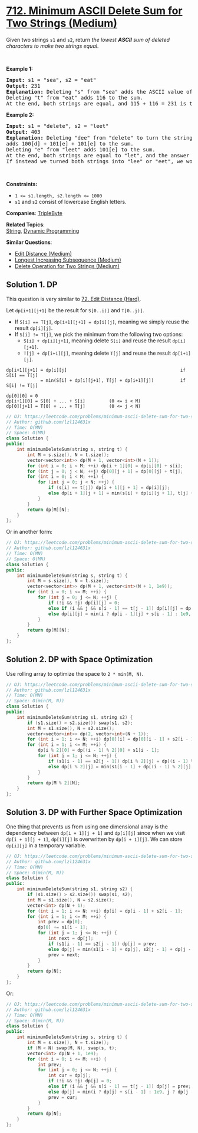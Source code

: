 # [712. Minimum ASCII Delete Sum for Two Strings (Medium)](https://leetcode.com/problems/minimum-ascii-delete-sum-for-two-strings)

<p>Given two strings <code>s1</code> and&nbsp;<code>s2</code>, return <em>the lowest <strong>ASCII</strong> sum of deleted characters to make two strings equal</em>.</p>
<p>&nbsp;</p>
<p><strong class="example">Example 1:</strong></p>
<pre><strong>Input:</strong> s1 = "sea", s2 = "eat"
<strong>Output:</strong> 231
<strong>Explanation:</strong> Deleting "s" from "sea" adds the ASCII value of "s" (115) to the sum.
Deleting "t" from "eat" adds 116 to the sum.
At the end, both strings are equal, and 115 + 116 = 231 is the minimum sum possible to achieve this.
</pre>
<p><strong class="example">Example 2:</strong></p>
<pre><strong>Input:</strong> s1 = "delete", s2 = "leet"
<strong>Output:</strong> 403
<strong>Explanation:</strong> Deleting "dee" from "delete" to turn the string into "let",
adds 100[d] + 101[e] + 101[e] to the sum.
Deleting "e" from "leet" adds 101[e] to the sum.
At the end, both strings are equal to "let", and the answer is 100+101+101+101 = 403.
If instead we turned both strings into "lee" or "eet", we would get answers of 433 or 417, which are higher.
</pre>
<p>&nbsp;</p>
<p><strong>Constraints:</strong></p>
<ul>
	<li><code>1 &lt;= s1.length, s2.length &lt;= 1000</code></li>
	<li><code>s1</code> and <code>s2</code> consist of lowercase English letters.</li>
</ul>

**Companies**:
[TripleByte](https://leetcode.com/company/triplebyte)

**Related Topics**:  
[String](https://leetcode.com/tag/string/), [Dynamic Programming](https://leetcode.com/tag/dynamic-programming/)

**Similar Questions**:
* [Edit Distance (Medium)](https://leetcode.com/problems/edit-distance/)
* [Longest Increasing Subsequence (Medium)](https://leetcode.com/problems/longest-increasing-subsequence/)
* [Delete Operation for Two Strings (Medium)](https://leetcode.com/problems/delete-operation-for-two-strings/)

## Solution 1. DP

This question is very similar to [72. Edit Distance (Hard)](https://leetcode.com/problems/edit-distance).

Let `dp[i+1][j+1]` be the result for `S[0..i)]` and `T[0..j)]`.

* If `S[i] == T[j]`, `dp[i+1][j+1] = dp[i][j]`, meaning we simply reuse the result `dp[i][j]`.
* If `S[i] != T[j]`, we pick the minimum from the following two options:
  * `S[i] + dp[i][j+1]`, meaning delete `S[i]` and reuse the result `dp[i][j+1]`.
  * `T[j] + dp[i+1][j]`, meaning delete `T[j]` and reuse the result `dp[i+1][j]`.

```
dp[i+1][j+1] = dp[i][j]                                           if S[i] == T[j]
             = min(S[i] + dp[i][j+1], T[j] + dp[i+1][j])          if S[i] != T[j]

dp[0][0] = 0
dp[i+1][0] = S[0] + ... + S[i]         (0 <= i < M)
dp[0][j+1] = T[0] + ... + T[j]         (0 <= j < N)
```

```cpp
// OJ: https://leetcode.com/problems/minimum-ascii-delete-sum-for-two-strings/
// Author: github.com/lzl124631x
// Time: O(MN)
// Space: O(MN)
class Solution {
public:
    int minimumDeleteSum(string s, string t) {
        int M = s.size(), N = t.size();
        vector<vector<int>> dp(M + 1, vector<int>(N + 1));
        for (int i = 0; i < M; ++i) dp[i + 1][0] = dp[i][0] + s[i];
        for (int j = 0; j < N; ++j) dp[0][j + 1] = dp[0][j] + t[j];
        for (int i = 0; i < M; ++i) {
            for (int j = 0; j < N; ++j) {
                if (s[i] == t[j]) dp[i + 1][j + 1] = dp[i][j];
                else dp[i + 1][j + 1] = min(s[i] + dp[i][j + 1], t[j] + dp[i + 1][j]);
            }
        }
        return dp[M][N];
    }
};
```

Or in another form:

```cpp
// OJ: https://leetcode.com/problems/minimum-ascii-delete-sum-for-two-strings/
// Author: github.com/lzl124631x
// Time: O(MN)
// Space: O(MN)
class Solution {
public:
    int minimumDeleteSum(string s, string t) {
        int M = s.size(), N = t.size();
        vector<vector<int>> dp(M + 1, vector<int>(N + 1, 1e9));
        for (int i = 0; i <= M; ++i) {
            for (int j = 0; j <= N; ++j) {
                if (!i && !j) dp[i][j] = 0;
                else if (i && j && s[i - 1] == t[j - 1]) dp[i][j] = dp[i - 1][j - 1];
                else dp[i][j] = min(i ? dp[i - 1][j] + s[i - 1] : 1e9, j ? dp[i][j - 1] + t[j - 1] : 1e9);
            }
        }
        return dp[M][N];
    }
};
```

## Solution 2. DP with Space Optimization

Use rolling array to optimize the space to `2 * min(M, N)`.

```cpp
// OJ: https://leetcode.com/problems/minimum-ascii-delete-sum-for-two-strings
// Author: github.com/lzl124631x
// Time: O(MN)
// Space: O(min(M, N))
class Solution {
public:
    int minimumDeleteSum(string s1, string s2) {
        if (s1.size() > s2.size()) swap(s1, s2);
        int M = s1.size(), N = s2.size();
        vector<vector<int>> dp(2, vector<int>(N + 1));
        for (int i = 1; i <= N; ++i) dp[0][i] = dp[0][i - 1] + s2[i - 1];
        for (int i = 1; i <= M; ++i) {
            dp[i % 2][0] = dp[(i - 1) % 2][0] + s1[i - 1];
            for (int j = 1; j <= N; ++j) {
                if (s1[i - 1] == s2[j - 1]) dp[i % 2][j] = dp[(i - 1) % 2][j - 1];
                else dp[i % 2][j] = min(s1[i - 1] + dp[(i - 1) % 2][j], s2[j - 1] + dp[i % 2][j - 1]);
            }
        }
        return dp[M % 2][N];
    }
};
```

## Solution 3. DP with Further Space Optimization

One thing that prevents us from using one dimensional array is the dependency between `dp[i + 1][j + 1]` and `dp[i][j]` since when we visit `dp[i + 1][j + 1]`, `dp[i][j]` is overwritten by `dp[i + 1][j]`. We can store `dp[i][j]` in a temporary variable.

```cpp
// OJ: https://leetcode.com/problems/minimum-ascii-delete-sum-for-two-strings
// Author: github.com/lzl124631x
// Time: O(MN)
// Space: O(min(M, N))
class Solution {
public:
    int minimumDeleteSum(string s1, string s2) {
        if (s1.size() > s2.size()) swap(s1, s2);
        int M = s1.size(), N = s2.size();
        vector<int> dp(N + 1);
        for (int i = 1; i <= N; ++i) dp[i] = dp[i - 1] + s2[i - 1];
        for (int i = 1; i <= M; ++i) {
            int prev = dp[0];
            dp[0] += s1[i - 1];
            for (int j = 1; j <= N; ++j) {
                int next = dp[j];
                if (s1[i - 1] == s2[j - 1]) dp[j] = prev;
                else dp[j] = min(s1[i - 1] + dp[j], s2[j - 1] + dp[j - 1]);
                prev = next;
            }
        }
        return dp[N];
    }
};
```

Or:

```cpp
// OJ: https://leetcode.com/problems/minimum-ascii-delete-sum-for-two-strings/
// Author: github.com/lzl124631x
// Time: O(MN)
// Space: O(min(M, N))
class Solution {
public:
    int minimumDeleteSum(string s, string t) {
        int M = s.size(), N = t.size();
        if (M < N) swap(M, N), swap(s, t);
        vector<int> dp(N + 1, 1e9);
        for (int i = 0; i <= M; ++i) {
            int prev;
            for (int j = 0; j <= N; ++j) {
                int cur = dp[j];
                if (!i && !j) dp[j] = 0;
                else if (i && j && s[i - 1] == t[j - 1]) dp[j] = prev;
                else dp[j] = min(i ? dp[j] + s[i - 1] : 1e9, j ? dp[j - 1] + t[j - 1] : 1e9);
                prev = cur;
            }
        }
        return dp[N];
    }
};
```
